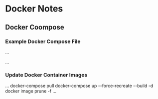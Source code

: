 # Docker Notes
## Docker Coompose
### Example Docker Compose File
...

...
### Update Docker Container Images
...
docker-compose pull
docker-compose up --force-recreate --build -d
docker image prune -f
...

